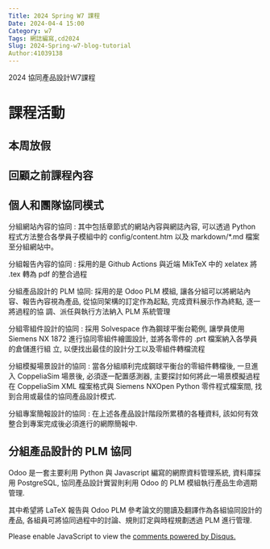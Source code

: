 ```yaml
---
Title: 2024 Spring W7 課程
Date: 2024-04-4 15:00
Category: w7
Tags: 網誌編寫,cd2024
Slug: 2024-Spring-w7-blog-tutorial
Author:41039138
---
```


2024 協同產品設計W7課程

<!-- PELICAN_END_SUMMARY -->

# 課程活動

## 本周放假

## 回顧之前課程內容

## 個人和團隊協同模式


分組網站內容的協同 :  其中包括章節式的網站內容與網誌內容, 可以透過 Python 程式方法整合各學員子模組中的 config/content.htm
                  以及 markdown/*.md 檔案至分組網站中。
                     
分組報告內容的協同 :  採用的是 Github Actions 與近端 MikTeX 中的 xelatex 將 .tex 轉為 pdf 的整合過程

分組產品設計的 PLM 協同: 採用的是 Odoo PLM 模組, 讓各分組可以將網站內容、報告內容視為產品, 從協同架構的訂定作為起點, 完成資料展示作為終點, 逐一將過程的協
                        調、派任與執行方法納入 PLM 系統管理

分組零組件設計的協同 : 採用 Solvespace 作為鋼球平衡台範例, 讓學員使用 Siemens NX 1872 進行協同零組件繪圖設計, 並將各零件的 .prt 檔案納入各學員的倉儲進行組
                    立, 以便找出最佳的設計分工以及零組件轉檔流程

分組模擬場景設計的協同 : 當各分組順利完成鋼球平衡台的零組件轉檔後, 一旦進入 CoppeliaSim 場景後, 必須逐一配置感測器, 主要探討如何將此一場景模擬過程在 
                      CoppeliaSim XML 檔案格式與 Siemens NXOpen Python 零件程式檔案間, 找到合用或最佳的協同產品設計模式.

分組專案簡報設計的協同 : 在上述各產品設計階段所累積的各種資料, 該如何有效整合到專案完成後必須進行的網際簡報中.

## 分組產品設計的 PLM 協同

Odoo 是一套主要利用 Python 與 Javascript 編寫的網際資料管理系統, 資料庫採用 PostgreSQL, 協同產品設計實習則利用 Odoo 的 PLM 模組執行產品生命週期管理. 

其中希望將 LaTeX 報告與 Odoo PLM 參考論文的閱讀及翻譯作為各組協同設計的產品, 各組員可將協同過程中的討論、規則訂定與時程規劃透過 PLM 進行管理.



<div id="disqus_thread"></div>
<script>
    /**  
    *  RECOMMENDED CONFIGURATION VARIABLES: EDIT AND UNCOMMENT THE SECTION BELOW TO INSERT DYNAMIC VALUES FROM YOUR PLATFORM OR CMS.
    *  LEARN WHY DEFINING THESE VARIABLES IS IMPORTANT: https://disqus.com/admin/universalcode/#configuration-variables    */
    /*
    var disqus_config = function () {
    this.page.url = PAGE_URL;  // Replace PAGE_URL with your page's canonical URL variable
    this.page.identifier = PAGE_IDENTIFIER; // Replace PAGE_IDENTIFIER with your page's unique identifier variable
    };
    */
    (function() { // DON'T EDIT BELOW THIS LINE
    var d = document, s = d.createElement('script');
    s.src = 'https://https-github-com-gujiafeng-github-io-cd2024.disqus.com/embed.js';
    s.setAttribute('data-timestamp', +new Date());
    (d.head || d.body).appendChild(s);
    })();
</script>
<noscript>Please enable JavaScript to view the <a href="https://disqus.com/?ref_noscript">comments powered by Disqus.</a></noscript>